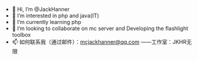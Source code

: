 - 👋 Hi, I’m @JackHanner
- 👀 I’m interested in php and java(IT)
- 🌱 I’m currently learning php
- 💞️ I’m looking to collaborate on mc server and Developing the flashlight toolbox
- 📫 如何联系我（通过邮件）：mcjackhanner@qq.com
——工作室：JKHR无限

<!---
JackHanner/JackHanner is a ✨ special ✨ repository because its `README.md` (this file) appears on your GitHub profile.
You can click the Preview link to take a look at your changes.
--->
